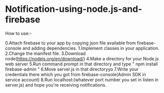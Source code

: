 # Notification-using-node.js-and-firebase

How to use:-

0.Attach firebase to your app by copying json file available from firebase-console and adding dependencies.
1.Implement classes in your application.
2.Change the manifest file.
3.Download node(https://nodejs.org/en/download/)
4.Make a directory for your Node.js web server
5.Run command prompt in that directory and type " npm install firebase-admin "
6.Move server.js in that directoryyo
7.Write your credentials there which you got from firebase-console(Admin SDK in service account)
8.Run localhost:(whatever port number you set in listen in server.js) and hope you're receiving notifications.
